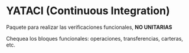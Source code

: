 # YATACI (Continuous Integration)

Paquete para realizar las verificaciones funcionales, **NO UNITARIAS**

Chequea los bloques funcionales: operaciones, transferencias, carteras, etc.
